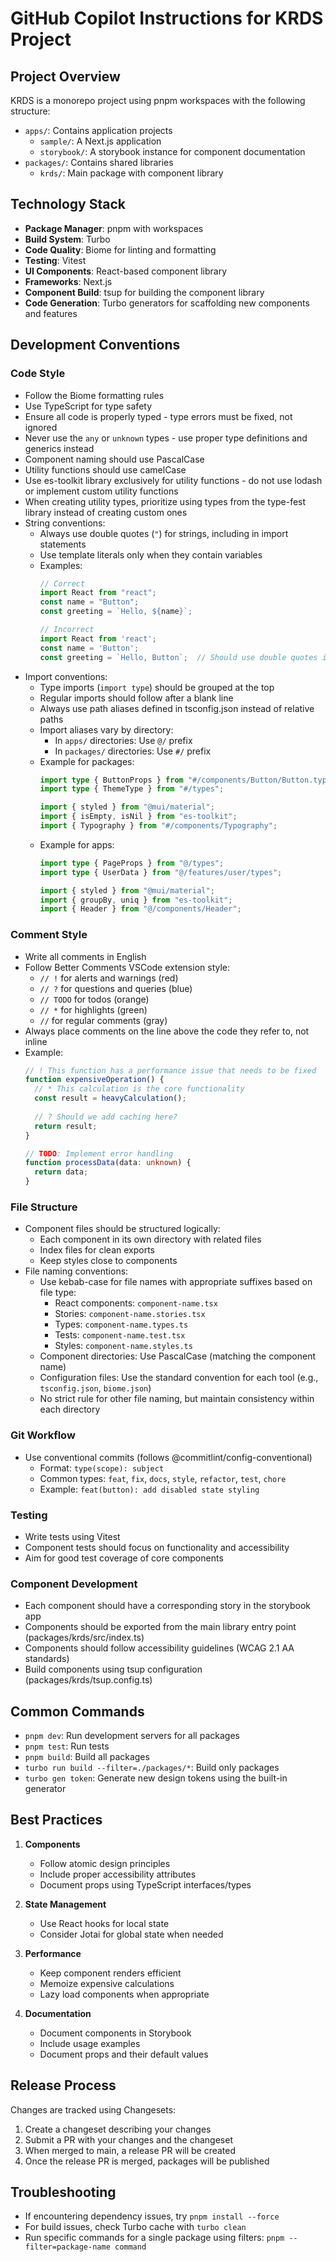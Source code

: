 # GitHub Copilot Instructions for KRDS Project

## Project Overview

KRDS is a monorepo project using pnpm workspaces with the following structure:
- `apps/`: Contains application projects
  - `sample/`: A Next.js application
  - `storybook/`: A storybook instance for component documentation
- `packages/`: Contains shared libraries
  - `krds/`: Main package with component library

## Technology Stack

- **Package Manager**: pnpm with workspaces
- **Build System**: Turbo
- **Code Quality**: Biome for linting and formatting
- **Testing**: Vitest
- **UI Components**: React-based component library
- **Frameworks**: Next.js
- **Component Build**: tsup for building the component library
- **Code Generation**: Turbo generators for scaffolding new components and features

## Development Conventions

### Code Style

- Follow the Biome formatting rules
- Use TypeScript for type safety
- Ensure all code is properly typed - type errors must be fixed, not ignored
- Never use the `any` or `unknown` types - use proper type definitions and generics instead
- Component naming should use PascalCase
- Utility functions should use camelCase
- Use es-toolkit library exclusively for utility functions - do not use lodash or implement custom utility functions
- When creating utility types, prioritize using types from the type-fest library instead of creating custom ones
- String conventions:
  - Always use double quotes (`"`) for strings, including in import statements
  - Use template literals only when they contain variables
  - Examples:
    ```typescript
    // Correct
    import React from "react";
    const name = "Button";
    const greeting = `Hello, ${name}`;
    
    // Incorrect
    import React from 'react';
    const name = 'Button';
    const greeting = `Hello, Button`;  // Should use double quotes instead
    ```
- Import conventions:
  - Type imports (`import type`) should be grouped at the top
  - Regular imports should follow after a blank line
  - Always use path aliases defined in tsconfig.json instead of relative paths
  - Import aliases vary by directory:
    - In `apps/` directories: Use `@/` prefix
    - In `packages/` directories: Use `#/` prefix
  - Example for packages:
    ```typescript
    import type { ButtonProps } from "#/components/Button/Button.types";
    import type { ThemeType } from "#/types";
    
    import { styled } from "@mui/material";
    import { isEmpty, isNil } from "es-toolkit";
    import { Typography } from "#/components/Typography";
    ```
  - Example for apps:
    ```typescript
    import type { PageProps } from "@/types";
    import type { UserData } from "@/features/user/types";
    
    import { styled } from "@mui/material";
    import { groupBy, uniq } from "es-toolkit";
    import { Header } from "@/components/Header";
    ```

### Comment Style

- Write all comments in English
- Follow Better Comments VSCode extension style:
  - `// !` for alerts and warnings (red)
  - `// ?` for questions and queries (blue)
  - `// TODO` for todos (orange)
  - `// *` for highlights (green)
  - `//` for regular comments (gray)
- Always place comments on the line above the code they refer to, not inline
- Example:
  ```typescript
  // ! This function has a performance issue that needs to be fixed
  function expensiveOperation() {
    // * This calculation is the core functionality
    const result = heavyCalculation();
    
    // ? Should we add caching here?
    return result;
  }
  
  // TODO: Implement error handling
  function processData(data: unknown) {
    return data;
  }
  ```

### File Structure

- Component files should be structured logically:
  - Each component in its own directory with related files
  - Index files for clean exports
  - Keep styles close to components
- File naming conventions:
  - Use kebab-case for file names with appropriate suffixes based on file type:
    - React components: `component-name.tsx`
    - Stories: `component-name.stories.tsx`
    - Types: `component-name.types.ts`
    - Tests: `component-name.test.tsx`
    - Styles: `component-name.styles.ts`
  - Component directories: Use PascalCase (matching the component name)
  - Configuration files: Use the standard convention for each tool (e.g., `tsconfig.json`, `biome.json`)
  - No strict rule for other file naming, but maintain consistency within each directory

### Git Workflow

- Use conventional commits (follows @commitlint/config-conventional)
  - Format: `type(scope): subject`
  - Common types: `feat`, `fix`, `docs`, `style`, `refactor`, `test`, `chore`
  - Example: `feat(button): add disabled state styling`

### Testing

- Write tests using Vitest
- Component tests should focus on functionality and accessibility
- Aim for good test coverage of core components

### Component Development

- Each component should have a corresponding story in the storybook app
- Components should be exported from the main library entry point (packages/krds/src/index.ts)
- Components should follow accessibility guidelines (WCAG 2.1 AA standards)
- Build components using tsup configuration (packages/krds/tsup.config.ts)

## Common Commands

- `pnpm dev`: Run development servers for all packages
- `pnpm test`: Run tests
- `pnpm build`: Build all packages
- `turbo run build --filter=./packages/*`: Build only packages
- `turbo gen token`: Generate new design tokens using the built-in generator

## Best Practices

1. **Components**
   - Follow atomic design principles
   - Include proper accessibility attributes
   - Document props using TypeScript interfaces/types

2. **State Management**
   - Use React hooks for local state
   - Consider Jotai for global state when needed

3. **Performance**
   - Keep component renders efficient
   - Memoize expensive calculations
   - Lazy load components when appropriate

4. **Documentation**
   - Document components in Storybook
   - Include usage examples
   - Document props and their default values

## Release Process

Changes are tracked using Changesets:
1. Create a changeset describing your changes
2. Submit a PR with your changes and the changeset
3. When merged to main, a release PR will be created
4. Once the release PR is merged, packages will be published

## Troubleshooting

- If encountering dependency issues, try `pnpm install --force`
- For build issues, check Turbo cache with `turbo clean`
- Run specific commands for a single package using filters: `pnpm --filter=package-name command`